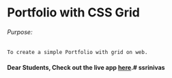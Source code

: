 # Portfolio with CSS Grid

###### Purpose:
    To create a simple Portfolio with grid on web.

#### Dear Students, Check out the live app [here](http://203.193.173.125/buildriseshine/design/profile-with-cssgrid).#   s s r i n i v a s  
 